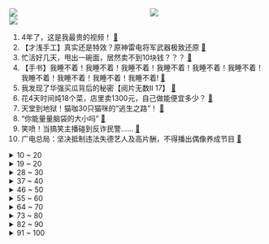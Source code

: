 <div >
	<a style="float:left;width:55%;" href = "https://github.com/anuraghazra/github-readme-stats">
	 <img src = "https://github-readme-stats.vercel.app/api?username=iuuuuuaena&theme=buefy&show_icons=true"/>
	</a>
	<a  style="float:right;width:45%" href = "https://github.com/anuraghazra/github-readme-stats">
	 <img  src="https://github-readme-stats.vercel.app/api/top-langs/?username=anuraghazra&layout=compact"/>
	</a>
	</div>

[![](https://img.shields.io/badge/jxd-@jxdgogogo.xyz-yellowgreen.svg)](https://www.jxdgogogo.xyz)<br>
1. 4年了，这是我最贵的视频！ [:link:](//www.bilibili.com/video/BV1yQ4y1C7g2) <br>
2. 【才浅手工】真实还是特效？原神雷电将军武器极致还原 [:link:](//www.bilibili.com/video/BV1rh411W7nH) <br>
3. 忙活好几天，甩出一碗面，居然卖不到10块钱？？？ [:link:](//www.bilibili.com/video/BV1uf4y1H75q) <br>
4. 【手书】我睡不着！我睡不着！我睡不着！我睡不着！我睡不着！我睡不着！我睡不着！我睡不着！我睡不着！我睡不着! [:link:](//www.bilibili.com/video/BV1Lf4y1N7f8) <br>
5. 我发现了华强买瓜背后的秘密【阅片无数Ⅱ 17】 [:link:](//www.bilibili.com/video/BV13g411V7u9) <br>
6. 花4天时间炖18个菜，店里卖1300元，自己做能便宜多少？ [:link:](//www.bilibili.com/video/BV1Bv411A7jb) <br>
7. 天堂到地狱！猫咖30只猫咪的“逃生之路”！ [:link:](//www.bilibili.com/video/BV1fP4y1p7rG) <br>
8. “你能量量脑袋的大小吗” [:link:](//www.bilibili.com/video/BV1qv411P7eN) <br>
9. 笑喷！当搞笑主播碰到反诈民警…… [:link:](//www.bilibili.com/video/BV1i64y1Y7bS) <br>
10. 广电总局：坚决抵制违法失德艺人及高片酬，不得播出偶像养成节目 [:link:](//www.bilibili.com/video/BV1vg411V7L9) <br>
<details>
<summary>10 ~ 20</summary>

11. 我，来自街头 [:link:](//www.bilibili.com/video/BV1eg411V73R) <br>
12. 《明日方舟》动画MV - 浮光 [:link:](//www.bilibili.com/video/BV1SQ4y1h7EP) <br>
13. 2021年9月2日，欢迎回家！ [:link:](//www.bilibili.com/video/BV1Xh411W72Y) <br>
14. 就叫《 砍  价  之  王 》吧！ [:link:](//www.bilibili.com/video/BV1jg411V7qH) <br>
15. 一刀封神！万叶挡住雷神一刀！总会有地上的生灵，敢于直面雷霆的威光！ [:link:](//www.bilibili.com/video/BV1Bq4y1T7N4) <br>
16. 刘醒：我走过最长的路就是你的套路！9.2分港产抗日剧《义海豪情》P5 [:link:](//www.bilibili.com/video/BV1DL411478h) <br>
17. 社 交 不 牛 掰 症 [:link:](//www.bilibili.com/video/BV1kQ4y1h738) <br>
18. 刘大鹅跟班儿，正式入驻B站！ [:link:](//www.bilibili.com/video/BV1SQ4y1h7wA) <br>
19. 《原神》拾枝杂谈-「雷电将军：鸣雷寂灭」 [:link:](//www.bilibili.com/video/BV1rb4y1m7My) <br>
</details>
<details>
<summary>19 ~ 20</summary>

20. 靠谱盘点132：FPX和EDG会师决赛！Doinb爆料和伞皇进澡堂经历，金咕咕：？ [:link:](//www.bilibili.com/video/BV1aA411c7VT) <br>
21. 美国10年老司机挑战中国驾照考试！能轻松通过吗？ [:link:](//www.bilibili.com/video/BV1qU4y1P7pk) <br>
22. 纯享：陈近南《他不是星辰大海》写出女孩心声，太催泪了~ [:link:](//www.bilibili.com/video/BV1i3411i744) <br>
23. 【原神】180个天云草实最全首发！超贴心的跟跑路线，快给雷神准备材料吧！ [:link:](//www.bilibili.com/video/BV1q3411B7cL) <br>
24. 我的高三，是一场“复仇”。 [:link:](//www.bilibili.com/video/BV1j44y1878N) <br>
25. 【时代少年团】818录制花絮 [:link:](//www.bilibili.com/video/BV1UL4y1Y7Dg) <br>
26. 【INTO1-刘彰】小刘在拜冰! [:link:](//www.bilibili.com/video/BV11f4y1N7Q8) <br>
27. 【原神】女士周本一血无伤 中练度简单攻略 [:link:](//www.bilibili.com/video/BV1Pv411w75Z) <br>
28. 【原神】只要1分钟，教你获得精5鱼叉！！ [:link:](//www.bilibili.com/video/BV1yL4y1Y7Zs) <br>
</details>
<details>
<summary>28 ~ 30</summary>

29. “我宁愿相信自己是麻瓜，也不相信世上没有魔法” [:link:](//www.bilibili.com/video/BV1bq4y1U7s2) <br>
30. 【原神】2.1版本海祇岛+清籁岛解谜任务攻略合集【持续更新】 [:link:](//www.bilibili.com/video/BV1Yq4y1U7fv) <br>
31. 烧烤界的海底捞？烤的滋滋冒油，果然炭火才是烤肉的灵魂！过瘾！【标题你们定ep01-很久以前】 [:link:](//www.bilibili.com/video/BV12b4y1m74d) <br>
32. 签 与 千 寻 [:link:](//www.bilibili.com/video/BV1t44y1C7Xx) <br>
33. 做了两年公益赚了600000rmb博名和赚钱的最快方式 [:link:](//www.bilibili.com/video/BV1bg411V7q8) <br>
34. 全员男神？我从来没见过这么狂炫酷霸拽的男同学！ [:link:](//www.bilibili.com/video/BV1Zv411A7DA) <br>
35. 【第三次世界大战】第一集：歼20夜间飞赴高原，Y国大军压境，T90装甲部队越线，15式坦克集结，装备有99A的重型合成旅铁路机动，千里驰援西部边疆 [:link:](//www.bilibili.com/video/BV1BA411c7ar) <br>
36. 【波兰球】二 战 珍 贵 录 像 [:link:](//www.bilibili.com/video/BV1yQ4y117m3) <br>
37. 【陈近南】《他不是星辰大海》送给每个正在面临质疑的女孩子 [:link:](//www.bilibili.com/video/BV14P4y1a7s5) <br>
</details>
<details>
<summary>37 ~ 40</summary>

38. 开学第一天的你 [:link:](//www.bilibili.com/video/BV1KM4y157AZ) <br>
39. 紫菜蛋花兔（八嘎酱）生活里不为人知的另一面 [:link:](//www.bilibili.com/video/BV1p44y1873h) <br>
40. 你们要的芦荟汁来了，加了13味调料。制作工艺极其复杂。 [:link:](//www.bilibili.com/video/BV19q4y1K7Gg) <br>
41. 想要获得永生 你得付出多大代价？【思维实验室】 [:link:](//www.bilibili.com/video/BV1n44y1C7wD) <br>
42. 【原神】雷电将军武器选择，数据计算对比多把五星/四星武器伤害期望+圣遗物沙漏杯子选择 [:link:](//www.bilibili.com/video/BV14f4y1H7xp) <br>
43. 【原神】各国钓鱼点位置及钓鱼系统概略 [:link:](//www.bilibili.com/video/BV1sL4y1Y7fT) <br>
44. 08年登上央视的游戏神作！《孢子》最终结局是什么？ [:link:](//www.bilibili.com/video/BV1Qf4y1N7Dx) <br>
45. 【小雷神】穷开心 [:link:](//www.bilibili.com/video/BV19Q4y117qz) <br>
46. 惊天真相曝光！这把黑恶保护伞到底有多大？国产罪案剧 第四期 [:link:](//www.bilibili.com/video/BV13M4y1G7Lw) <br>
</details>
<details>
<summary>46 ~ 50</summary>

47. 超市少找男子4分钱，男子将超市告上法庭，向不合理惯例说不。 [:link:](//www.bilibili.com/video/BV18f4y1H7eU) <br>
48. 【原神】雷电将军值得抽吗？怒氪1.5W告诉你答案！0命平民，6命满精薙草之稻光，你想看的全都有！ [:link:](//www.bilibili.com/video/BV18h411W7R6) <br>
49. 人机战神赛世界纪录：5分49秒！无极之道，在我们内心延续！！！ [:link:](//www.bilibili.com/video/BV1Eb4y1U7jG) <br>
50. 空间站都能到，B站必须到！中国邮政B站邮局正式成立啦～ [:link:](//www.bilibili.com/video/BV1rQ4y1C7za) <br>
51. 中专小伙怒追女博士，背后的真相和每个人都有关！ [:link:](//www.bilibili.com/video/BV1YQ4y1h7h5) <br>
52. 【原神】宝箱全收集！2.1稻妻篇 (成就数200） [:link:](//www.bilibili.com/video/BV1My4y1G72b) <br>
53. 在英国可以实现淀粉肠自由吗？炸金针菇+淀粉肠 爽 [:link:](//www.bilibili.com/video/BV1n64y1Y7ez) <br>
54. 令人崩溃的语音通话 [:link:](//www.bilibili.com/video/BV1RA411c71A) <br>
55. 【原神】一分钟教你快速白嫖平民雷神专武——渔获（鱼叉） 钓什么鱼，用什么饵，钓鱼点位详解。 [:link:](//www.bilibili.com/video/BV1LM4y1G77U) <br>
</details>
<details>
<summary>55 ~ 60</summary>

56. 华农兄弟：搞点鸡肠抓螃蟹，收获满满，全部煎掉 [:link:](//www.bilibili.com/video/BV1BQ4y1h7Gc) <br>
57. up爆肝24小时，周杰伦新歌前奏续写完整版 [:link:](//www.bilibili.com/video/BV1oQ4y117Qc) <br>
58. 最高礼遇！机场以“过水门”迎接志愿军烈士回家 [:link:](//www.bilibili.com/video/BV1sb4y1U73c) <br>
59. 【蛮鳞行动·全网首杀32级合约】 以血色突袭，制水镜幻影。 [:link:](//www.bilibili.com/video/BV1EU4y1P72R) <br>
60. 【爷青回】陈旭《哥只是个传说》王炸神曲！请你不要再迷恋哥！ [:link:](//www.bilibili.com/video/BV1hh411W77E) <br>
61. 火鸡面：我 终 于 被 猴 哥 复 刻 了！ [:link:](//www.bilibili.com/video/BV1Pb4y1U7uA) <br>
62. 【脱口秀4】邱瑞吐槽老板的边角料 [:link:](//www.bilibili.com/video/BV1vL4y1h7RG) <br>
63. 19元小火锅真香，肉卷不限量，豆皮当主食，好吃又实惠 [:link:](//www.bilibili.com/video/BV1yf4y1N754) <br>
64. 【原神桌宠】雷电将军快让我康康！ [:link:](//www.bilibili.com/video/BV1oQ4y1h7J8) <br>
</details>
<details>
<summary>64 ~ 70</summary>

65. 想帮我爸戒奶茶？只能用魔法打败魔法 [:link:](//www.bilibili.com/video/BV1d64y1a7KK) <br>
66. 【原神】2.1新增语音-三位神明的相互评价 [:link:](//www.bilibili.com/video/BV1b44y1C7ZR) <br>
67. 来自老爸的压迫感 [:link:](//www.bilibili.com/video/BV1RL411479X) <br>
68. 《西 游 无 间 道 Ⅲ 》 [:link:](//www.bilibili.com/video/BV1tb4y1m7nF) <br>
69. 【原神】渔获（鱼叉）/突破材料，钓鱼点位整理，后续更新全钓鱼点位 [:link:](//www.bilibili.com/video/BV1344y187Pw) <br>
70. 王者荣耀这配音谁看了不说一句牛逼 [:link:](//www.bilibili.com/video/BV13g411V774) <br>
71. 中国妹子带英国美女去海底捞过生日，她感动哭了… [:link:](//www.bilibili.com/video/BV1XL411b7JW) <br>
72. 《崩坏3》全新S级角色「无限·噬界之蛇」预告 [:link:](//www.bilibili.com/video/BV1fq4y1K7qZ) <br>
73. 【4K】真·降维打击！公元2605年！太阳系亡了！ [:link:](//www.bilibili.com/video/BV19b4y117gW) <br>
</details>
<details>
<summary>73 ~ 80</summary>

74. 弹唱黄家驹的《情人》，十年前录的了 [:link:](//www.bilibili.com/video/BV1K64y1Y76a) <br>
75. 原来狮子是这样叫的 [:link:](//www.bilibili.com/video/BV1iQ4y1h7U8) <br>
76. 【逗鱼时刻】第317期 一个按钮引发的血案 [:link:](//www.bilibili.com/video/BV1ag411V7PF) <br>
77. 造桥鬼才：耗费一周的时间，我叕又造出了这座世界第一的桥！ [:link:](//www.bilibili.com/video/BV12q4y1K7sZ) <br>
78. 【路温】素人约会，女嘉宾自作多情or男嘉宾海王？ [:link:](//www.bilibili.com/video/BV15q4y1U7b3) <br>
79. 索命过山车！辣妹变腊肉、死神又来冲业绩啦！《死神来了3》 [:link:](//www.bilibili.com/video/BV1Cv411A7Zz) <br>
80. 我是不是最后一个发现可以这样的人。。。 [:link:](//www.bilibili.com/video/BV1kv411A7Qo) <br>
81. 初音未来30岁了（不是），你们还记得她吗？【开始连接】 [:link:](//www.bilibili.com/video/BV1c64y1Y7jy) <br>
82. 清洁工意外穿越到9999年！居然发现人类已经灭绝了？ [:link:](//www.bilibili.com/video/BV1tq4y1T7W3) <br>
</details>
<details>
<summary>82 ~ 90</summary>

83. 【原神钓鱼】4大类鱼 各国钓鱼点，全网整理最清楚！强 烈 建 议 收 藏！ [:link:](//www.bilibili.com/video/BV1Lv411P7F6) <br>
84. 【原神天云草实】共168个！雷神(雷电将军)的突破材料！分路线收集！贴心领跑防迷路！ [:link:](//www.bilibili.com/video/BV1Fq4y1T7h3) <br>
85. 禁 止 手 贱 [:link:](//www.bilibili.com/video/BV1DU4y1j7ez) <br>
86. 黑龙江一高校学生会干部嚣张查寝，学校回应：去年10月的事，已介入调查 [:link:](//www.bilibili.com/video/BV1K44y187Ex) <br>
87. 十年网龄才知道的英雄联盟故事，还记得多年前打lol的日子吗？ [:link:](//www.bilibili.com/video/BV1Qf4y1H7te) <br>
88. 白嫖香不香？130W跑分的电脑抽奖，仅限B站。 [:link:](//www.bilibili.com/video/BV1Lf4y1N7vN) <br>
89. 【飘洋说书】无限恐怖-原著小说全本解读，840分钟，配音有声书 [:link:](//www.bilibili.com/video/BV1rh411W7iS) <br>
90. 大海退潮后，大庆赶海挖到手掌一样大的蛏王，撒上盐还会跑 [:link:](//www.bilibili.com/video/BV1Pg411V7AL) <br>
91. 兄弟们，有狗！终止雷神抽卡！！！ [:link:](//www.bilibili.com/video/BV1ev411A7m1) <br>
</details>
<details>
<summary>91 ~ 100</summary>

92. 接烈士回家！第八批在韩志愿军烈士遗骸装殓，祖国人民从未忘记！ [:link:](//www.bilibili.com/video/BV1Bq4y1K7mm) <br>
93. 《 蝴 蝶 效 应 》 [:link:](//www.bilibili.com/video/BV1D3411B7i7) <br>
94. 平板大战！性价比平板谁最值得买？ [:link:](//www.bilibili.com/video/BV1fM4y137S2) <br>
95. 饮水机里的水有多脏？测完我就崩溃了！【老爸评测】 [:link:](//www.bilibili.com/video/BV1pb4y1U7dU) <br>
96. 【原神】雷 神 卡 池 现 状 [:link:](//www.bilibili.com/video/BV1hq4y1U7Lz) <br>
97. 辅   助   小   技   巧 [:link:](//www.bilibili.com/video/BV1kQ4y117xf) <br>
98. 法国青共运-上比利牛斯省 入驻B站啦！ [:link:](//www.bilibili.com/video/BV1EU4y177og) <br>
99. 【人间打气筒然然】Bar Bar Bar【直播】 [:link:](//www.bilibili.com/video/BV1Dy4y1G7NF) <br>
100. 【眉山论剑】中国迟迟不敢动房地产，是因为背后有两条利益驱动 [:link:](//www.bilibili.com/video/BV1jq4y1T7P8) <br>
</details>
